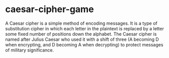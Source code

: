 # caesar-cipher-game
A Caesar cipher is a simple method of encoding messages.
It is a type of substitution cipher in which each letter in the plaintext is replaced by a letter some fixed number of positions down the alphabet.
The Caesar cipher is named after Julius Caesar who used it with a shift of three (A becoming D when encrypting, and D becoming A when decrypting) to protect messages of military significance.
